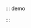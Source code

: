 ::: demo

<template>
  <lay-tree
    :data="data"
  >
  </lay-tree>
</template>

<script setup>
import { ref } from 'vue' 

 const data = ref([{
    title: '江西'
    ,id: 1
    ,children: [{
      title: '南昌'
      ,id: 1000
      ,children: [{
        title: '青山湖区'
        ,id: 10001
      },{
        title: '高新区'
        ,id: 10002
      }]
    },{
      title: '九江'
      ,id: 1001
    },{
      title: '赣州'
      ,id: 1002
    }]
  },{
    title: '广西'
    ,id: 2
    ,children: [{
      title: '南宁'
      ,id: 2000
    },{
      title: '桂林'
      ,id: 2001
    }]
  },{
    title: '陕西'
    ,id: 3
    ,children: [{
      title: '西安'
      ,id: 3000
    },{
      title: '延安'
      ,id: 3001
    }]
  }])
</script>

:::
